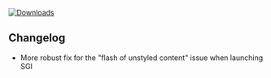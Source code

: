 [![Downloads](https://img.shields.io/github/downloads/zevnda/steam-game-idler/1.8.5/total?style=for-the-badge&logo=github&color=137eb5)](https://github.com/zevnda/steam-game-idler/releases/download/1.8.5/Steam.Game.Idler_1.8.5_x64-setup.exe)

## Changelog
- More robust fix for the "flash of unstyled content" issue when launching SGI
